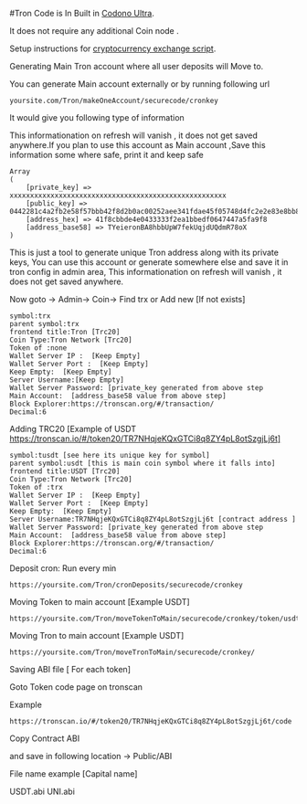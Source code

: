 #Tron Code is In Built in [Codono Ultra](https://codono.com/product/ultra).

It does not require any additional Coin node .

Setup instructions for [cryptocurrency exchange script](https://codono.com/).

Generating Main Tron account where all user deposits will Move to.

You can generate Main account externally or by running following url
```
yoursite.com/Tron/makeOneAccount/securecode/cronkey
```
It would give you following type of information

This informationation on refresh will vanish , it does not get saved anywhere.If you plan to use this account as Main account ,Save this information some where safe, print it and keep safe
```
Array
(
    [private_key] => xxxxxxxxxxxxxxxxxxxxxxxxxxxxxxxxxxxxxxxxxxxxxxxxxxxxx
    [public_key] => 0442281c4a2fb2e58f57bbb42f8d2b0ac00252aee341fdae45f05748d4fc2e2e83e8bb8e872da8157b7258cd09aa0c35d404d568bce1430398ef7e88eb6e6674b8
    [address_hex] => 41f8cbbde4e0433333f2ea1bbedf0647447a5fa9f8
    [address_base58] => TYeieronBA8hbbUpW7fekUqjdUQdmR78oX
)
```
This is just a tool to generate unique Tron address along with its private keys, You can use this account or generate somewhere else and save it in tron config in admin area, This informationation on refresh will vanish , it does not get saved anywhere.

Now goto -> Admin-> Coin-> Find trx or Add new [If not exists]
```
symbol:trx
parent symbol:trx
frontend title:Tron [Trc20]
Coin Type:Tron Network [Trc20]
Token of :none
Wallet Server IP :  [Keep Empty]
Wallet Server Port :  [Keep Empty]
Keep Empty:  [Keep Empty]
Server Username:[Keep Empty]
Wallet Server Password: [private_key generated from above step
Main Account:  [address_base58 value from above step]
Block Explorer:https://tronscan.org/#/transaction/
Decimal:6
```
 
Adding TRC20 [Example of USDT https://tronscan.io/#/token20/TR7NHqjeKQxGTCi8q8ZY4pL8otSzgjLj6t]
```
symbol:tusdt [see here its unique key for symbol]
parent symbol:usdt [this is main coin symbol where it falls into]
frontend title:USDT [Trc20]
Coin Type:Tron Network [Trc20]
Token of :trx
Wallet Server IP :  [Keep Empty]
Wallet Server Port :  [Keep Empty]
Keep Empty:  [Keep Empty]
Server Username:TR7NHqjeKQxGTCi8q8ZY4pL8otSzgjLj6t [contract address ]
Wallet Server Password: [private_key generated from above step
Main Account:  [address_base58 value from above step]
Block Explorer:https://tronscan.org/#/transaction/
Decimal:6
```


Deposit cron: Run every min
```
https://yoursite.com/Tron/cronDeposits/securecode/cronkey
```

Moving Token to main account [Example USDT]
```
https://yoursite.com/Tron/moveTokenToMain/securecode/cronkey/token/usdt
```

Moving Tron to main account [Example USDT]
```
https://yoursite.com/Tron/moveTronToMain/securecode/cronkey/
```



Saving ABI file [ For each token]

Goto Token code page on tronscan

Example
```
https://tronscan.io/#/token20/TR7NHqjeKQxGTCi8q8ZY4pL8otSzgjLj6t/code
```
Copy Contract ABI


and save in following location -> Public/ABI

File name example [Capital name]

USDT.abi
UNI.abi
